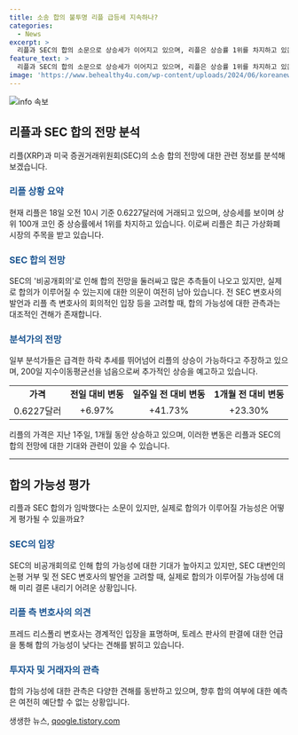 ```yaml
---
title: 소송 합의 불투명 리플 급등세 지속하나?
categories:
  - News
excerpt: >
  리플과 SEC의 합의 소문으로 상승세가 이어지고 있으며, 리플은 상승률 1위를 차지하고 있음. 리플은 SEC와의 법적 분쟁 중에 있으며, SEC의 비공개회의로 합의 가능성을 예상하는 투자자와 거래자들도 있지만, 전 SEC 변호사는 이를 부인함. 또한, 분석가는 폭발적 상승이 가능하다고 주장하고 있음. 
feature_text: >
  리플과 SEC의 합의 소문으로 상승세가 이어지고 있으며, 리플은 상승률 1위를 차지하고 있음. 리플은 SEC와의 법적 분쟁 중에 있으며, SEC의 비공개회의로 합의 가능성을 예상하는 투자자와 거래자들도 있지만, 전 SEC 변호사는 이를 부인함. 또한, 분석가는 폭발적 상승이 가능하다고 주장하고 있음. 
image: 'https://www.behealthy4u.com/wp-content/uploads/2024/06/koreanews.jpg'
---
```


<p><img src="https://www.behealthy4u.com/wp-content/uploads/2024/06/koreanews.jpg" alt="info 속보" /></p>

<h2 data-ke-size="size26">리플과 SEC 합의 전망 분석</h2>

<p data-ke-size="size16">리플(XRP)과 미국 증권거래위원회(SEC)의 소송 합의 전망에 대한 관련 정보를 분석해보겠습니다.</p>

<h3><b><span style="color: #1a5490;">리플 상황 요약</span></b></h3>

<p data-ke-size="size16">현재 리플은 18일 오전 10시 기준 0.6227달러에 거래되고 있으며, 상승세를 보이며 상위 100개 코인 중 상승률에서 1위를 차지하고 있습니다. 이로써 리플은 최근 가상화폐 시장의 주목을 받고 있습니다.</p>

<h3><b><span style="color: #1a5490;">SEC 합의 전망</span></b></h3>

<p data-ke-size="size16">SEC의 '비공개회의'로 인해 합의 전망을 둘러싸고 많은 추측들이 나오고 있지만, 실제로 합의가 이루어질 수 있는지에 대한 의문이 여전히 남아 있습니다. 전 SEC 변호사의 발언과 리플 측 변호사의 회의적인 입장 등을 고려할 때, 합의 가능성에 대한 관측과는 대조적인 견해가 존재합니다.</p>

<h3><b><span style="color: #1a5490;">분석가의 전망</span></b></h3>

<p data-ke-size="size16">일부 분석가들은 급격한 하락 추세를 뛰어넘어 리플의 상승이 가능하다고 주장하고 있으며, 200일 지수이동평균선을 넘음으로써 추가적인 상승을 예고하고 있습니다.</p>

<table>
<tbody>
<tr>
<td style="text-align: center; height: 17px;"><b>가격</b></td>
<td style="text-align: center; height: 17px;"><b>전일 대비 변동</b></td>
<td style="text-align: center; height: 17px;"><b>일주일 전 대비 변동</b></td>
<td style="text-align: center; height: 17px;"><b>1개월 전 대비 변동</b></td>
</tr>
<tr>
<td style="text-align: center; height: 17px;">0.6227달러</td>
<td style="text-align: center; height: 17px;">+6.97%</td>
<td style="text-align: center; height: 17px;">+41.73%</td>
<td style="text-align: center; height: 17px;">+23.30%</td>
</tr>
</tbody>
</table>

<p data-ke-size="size16">리플의 가격은 지난 1주일, 1개월 동안 상승하고 있으며, 이러한 변동은 리플과 SEC의 합의 전망에 대한 기대와 관련이 있을 수 있습니다.</p>

<hr>

<h2 data-ke-size="size26">합의 가능성 평가</h2>

<p data-ke-size="size16">리플과 SEC 합의가 임박했다는 소문이 있지만, 실제로 합의가 이루어질 가능성은 어떻게 평가될 수 있을까요?</p>

<h3><b><span style="color: #1a5490;">SEC의 입장</span></b></h3>

<p data-ke-size="size16">SEC의 비공개회의로 인해 합의 가능성에 대한 기대가 높아지고 있지만, SEC 대변인의 논평 거부 및 전 SEC 변호사의 발언을 고려할 때, 실제로 합의가 이루어질 가능성에 대해 미리 결론 내리기 어려운 상황입니다.</p>

<h3><b><span style="color: #1a5490;">리플 측 변호사의 의견</span></b></h3>

<p data-ke-size="size16">프레드 리스폴리 변호사는 경계적인 입장을 표명하며, 토레스 판사의 판결에 대한 언급을 통해 합의 가능성이 낮다는 견해를 밝히고 있습니다.</p>

<h3><b><span style="color: #1a5490;">투자자 및 거래자의 관측</span></b></h3>

<p data-ke-size="size16">합의 가능성에 대한 관측은 다양한 견해를 동반하고 있으며, 향후 합의 여부에 대한 예측은 여전히 예단할 수 없는 상황입니다.</p>
생생한 뉴스, <a href="https://qoogle.tistory.com" rel="dofollow">qoogle.tistory.com</a>


